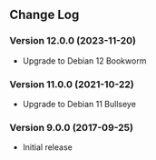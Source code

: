 ## Change Log
### Version 12.0.0 (2023-11-20)
- Upgrade to Debian 12 Bookworm
### Version 11.0.0 (2021-10-22)
- Upgrade to Debian 11 Bullseye
### Version 9.0.0 (2017-09-25)
- Initial release
